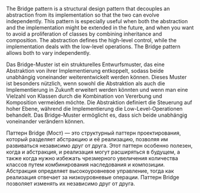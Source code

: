 The Bridge pattern is a structural design pattern that decouples an abstraction from its implementation so that the two can evolve independently. This pattern is especially useful when both the abstraction and the implementation might be extended in the future, and when you want to avoid a proliferation of classes by combining inheritance and composition. The abstraction defines the high-level control, while the implementation deals with the low-level operations. The Bridge pattern allows both to vary independently.

Das Bridge-Muster ist ein strukturelles Entwurfsmuster, das eine Abstraktion von ihrer Implementierung entkoppelt, sodass beide unabhängig voneinander weiterentwickelt werden können. Dieses Muster ist besonders nützlich, wenn sowohl die Abstraktion als auch die Implementierung in Zukunft erweitert werden könnten und wenn man eine Vielzahl von Klassen durch die Kombination von Vererbung und Komposition vermeiden möchte. Die Abstraktion definiert die Steuerung auf hoher Ebene, während die Implementierung die Low-Level-Operationen behandelt. Das Bridge-Muster ermöglicht es, dass sich beide unabhängig voneinander verändern können.

Паттерн Bridge (Мост) — это структурный паттерн проектирования, который разделяет абстракцию и её реализацию, позволяя им развиваться независимо друг от друга. Этот паттерн особенно полезен, когда и абстракция, и реализация могут расширяться в будущем, а также когда нужно избежать чрезмерного увеличения количества классов путем комбинирования наследования и композиции. Абстракция определяет высокоуровневое управление, тогда как реализация отвечает за низкоуровневые операции. Паттерн Bridge позволяет изменять их независимо друг от друга.